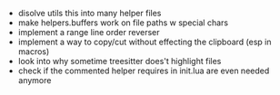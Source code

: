 - disolve utils this into many helper files
- make helpers.buffers work on file paths w special chars
- implement a range line order reverser
- implement a way to copy/cut without effecting the clipboard (esp in macros)
- look into why sometime treesitter does't highlight files
- check if the commented helper requires in init.lua are even needed anymore
